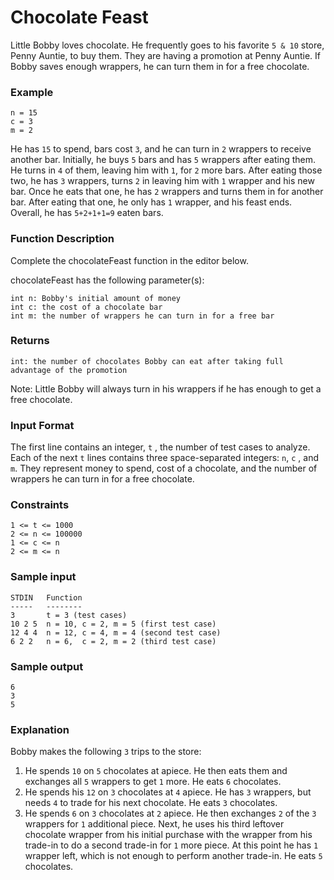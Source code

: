 # Chocolate Feast
Little Bobby loves chocolate. He frequently goes to his favorite `5 & 10` store, Penny Auntie, to buy them. 
They are having a promotion at Penny Auntie. If Bobby saves enough wrappers, he can turn them in for a free chocolate.

### Example
```
n = 15
c = 3
m = 2
```
He has `15` to spend, bars cost `3`, and he can turn in `2` wrappers to receive another bar. Initially, he buys `5` bars and 
has `5` wrappers after eating them. He turns in `4` of them, leaving him with `1`, for `2` more bars. After eating those two, 
he has `3` wrappers, turns `2` in leaving him with `1` wrapper and his new bar. Once he eats that one, he has `2` wrappers and 
turns them in for another bar. After eating that one, he only has `1` wrapper, and his feast ends. 
Overall, he has `5+2+1+1=9` eaten bars. 

### Function Description

Complete the chocolateFeast function in the editor below.

chocolateFeast has the following parameter(s):

    int n: Bobby's initial amount of money
    int c: the cost of a chocolate bar
    int m: the number of wrappers he can turn in for a free bar

### Returns

    int: the number of chocolates Bobby can eat after taking full advantage of the promotion

Note: Little Bobby will always turn in his wrappers if he has enough to get a free chocolate.

### Input Format

The first line contains an integer, `t`
, the number of test cases to analyze.
Each of the next `t` lines contains three space-separated integers: `n`, `c` , and `m`. They represent money to spend, 
cost of a chocolate, and the number of wrappers he can turn in for a free chocolate. 

### Constraints
```
1 <= t <= 1000
2 <= n <= 100000
1 <= c <= n
2 <= m <= n
```

### Sample input
```
STDIN   Function
-----   --------
3       t = 3 (test cases)
10 2 5  n = 10, c = 2, m = 5 (first test case)
12 4 4  n = 12, c = 4, m = 4 (second test case)
6 2 2   n = 6,  c = 2, m = 2 (third test case)
```
### Sample output
```
6
3
5
```
### Explanation
Bobby makes the following `3` trips to the store:

1. He spends `10` on `5` chocolates at apiece. He then eats them and exchanges all `5` wrappers to get `1` more. 
He eats `6` chocolates.
2. He spends his `12` on `3` chocolates at `4` apiece. He has `3` wrappers, but needs `4` to trade for his next 
chocolate. He eats `3` chocolates.
3. He spends `6` on `3` chocolates at `2` apiece. He then exchanges `2` of the `3` wrappers for `1` additional piece. 
Next, he uses his third leftover chocolate wrapper from his initial purchase with the wrapper from his trade-in 
to do a second trade-in for `1` more piece. At this point he has `1` wrapper left, which is not enough to perform 
another trade-in. He eats `5` chocolates.